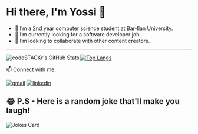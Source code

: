 # Hi there, I'm Yossi 👋 

- 🌱 I’m a 2nd year computer science student at Bar-Ilan University.
- 🔭 I’m currently looking for a software developer job.
- 👯 I’m looking to collaborate with other content creators.

---
<img align="left" alt="codeSTACKr's GitHub Stats" src="https://github-readme-stats.vercel.app/api?username=yossix07&show_icons=true&hide_border=false&title_color=ff652f&icon_color=FFE400&bg_color=09131B&text_color=ffffff&border_color=0c1a25" />

[![Top Langs](https://github-readme-stats.vercel.app/api/top-langs/?username=yossix07&layout=compact)](https://github.com/yossix07/github-readme-stats)

📫  Connect with me:
  
[![gmail](https://cdn.icon-icons.com/icons2/652/PNG/48/gmail_icon-icons.com_59877.png)][1]
[![linkedin](https://cdn.icon-icons.com/icons2/2428/PNG/48/linkedin_black_logo_icon_147114.png)][2]

[1]: mailto:yossix07@gmail.com
[2]: www.linkedin.com/in/yossi-maatook

## 😂 P.S - Here is a random joke that'll make you laugh!
![Jokes Card](https://readme-jokes.vercel.app/api)
